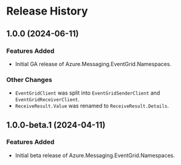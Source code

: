 # Release History

## 1.0.0 (2024-06-11)

### Features Added

- Initial GA release of Azure.Messaging.EventGrid.Namespaces.

### Other Changes

- `EventGridClient` was split into `EventGridSenderClient` and `EventGridReceiverClient`.
- `ReceiveResult.Value` was renamed to `ReceiveResult.Details`.

## 1.0.0-beta.1 (2024-04-11)

### Features Added

- Initial beta release of Azure.Messaging.EventGrid.Namespaces.
